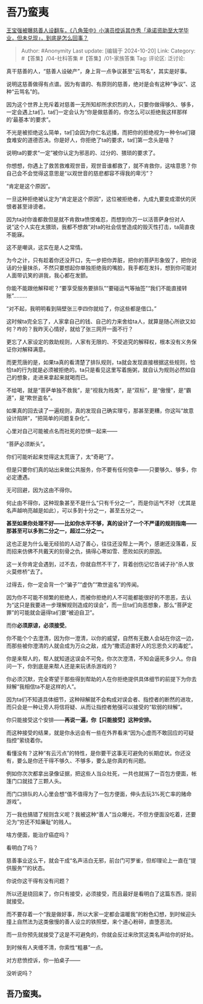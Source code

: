 # 吾乃蛮夷
[王宝强被曝慈善人设翻车，《八角笼中》小演员控诉其作秀「承诺资助至大学毕业，但未兑现」，到底是怎么回事？](https://www.zhihu.com/question/1052812596/answer/9839298466)

> Author: #Anonymity
> Last update: [编辑于 2024-10-20]
> Link:
> Category: #【答集】/04-社科答集 #【答集】/01-家族答集 
> Tag: 
> 评论区:
> 泛讨论:

真干慈善的人，“慈善人设破产”，身上背一点争议甚至“云骂名”，其实是好事。

说明这慈善做得有点谱。因为有谱的、有原则的慈善，绝对是会有这种“争议”、这种“云骂名”的。

因为这个世界上充斥着对慈善一无所知却所求炽烈的人，只要你做得够久、够多，一定会遇上ta们，ta们一定会认为“你是做慈善的，你怎么可以拒绝我这样那样的‘最基本’的要求”。

不光是被拒绝这么简单，ta们会因为你仁名远播，而把你的拒绝视为一种令ta们寝食难安的道德否决。你是好人，你拒绝了ta的要求，ta们第一念头是啥？

说明ta的要求“一定”被你认定为邪恶的、过分的、猥琐的要求了。

你想想，你遇上了救苦救难观世音，观世音谁都救了，就不肯救你，这啥意思？你自己会不会觉得这意思是“以观世音的慈悲都容不得我的卑污”？

“肯定是这个原因”。

一旦这种拒绝被认定为“肯定是这个原因”，这位被拒绝者，九成九要变成潜伏的厌恨者甚至诽谤者。

因为ta对你谁都救但是就不肯救ta愤恨难忍，而想到你万一以活菩萨身份对人说“这个人实在太猥琐，我都不想救”对ta的社会信誉造成的毁灭性打击，ta简直夜不能寐。

这不是嘲讽，这实在是人之常情。

为今之计，只有趁着你还没开口，先一步把你弄脏，把你的菩萨形象毁了，把你说话的分量抹杀，不然只要想起你单独拒绝我的嘴脸，我手都在发抖，想到你可能对人面带讥笑的讲我，我心都在发颤。

你能不能跟他解释呢？“要享受服务要排队”“要碰运气等抽签”“我们不能直接转账”………

“对不起，我明明看到隔壁张三李四你就给了，你这些都是借口。”

这时候ta完全忘了，人家拿自己的钱、自己的力来舍给ta人，就算是随心所欲又如何？咋的？我昨天心情好，就给了张三网开一面不行？

更忘了人家设定的救助规则，人家有无限的、不受追究的解释权，根本没有义务保证你对解释满意。

而更荒唐的是，如果ta真的看清楚了排队规则，ta就会发现直接根据这些规则，恰恰ta的行为就是必须被拒绝的。ta只是看见这里写着施粥，就自认为规则必然如自己的想象，走进来拿起来就喝而已。

不给喝，就是“菩萨单独不救我”，是“视我为贱类”，是“双标”，是“傲慢”，是“霸道”，是“欺世盗名”。

如果真的回去读了一遍规则，真的发现自己确实理亏，那甚至更糟，你这叫“故意设计陷阱”，“把简单的问题复杂化”。

心里对自己可能被点名而社死的恐惧一起来——

“菩萨必须断头”。

你们可能听起来觉得这太荒唐了，太“奇葩”了。

但是只要你们真的站出来做公共服务，你不要有任何侥幸——只要够久、够多，你必定遭遇。

无可回避，因为这由不得你。

何止由不得你，这种现象甚至不是什么“只有千分之一”，而是你运气不好（尤其是名声越响亮越是如此），可以多到十分之一，甚至五分之一。

**甚至如果你处理不好——比如你水平不够，真的设计了一个不严谨的规则指南——那甚至可以多到二分之一，超过二分之一。**

这也正是为什么毫无经验的人动了善心，往往还没帮上一两个，感谢还没落着，反而招来仿佛不共戴天的刻骨之仇，搞得心寒如雪、愿败如灰的原因。

这一关你肯定会遇到，过不去，你就自然不干了，背着创伤记忆告诫子孙“杀人放火莫修桥”去了。

过得去，你一定会背一个“骗子”“虚伪”“欺世盗名”的传闻。

因为你不可能不频繁的拒绝人，而被你拒绝的人不可能都能很好的不思恶，去认为“这只是我要进一步理解规则造成的误会”，而一旦ta们向恶想象，那么“菩萨定罪”的可能就会逼得ta们要“被迫自卫”。

而你**必须原谅，必须接受**。

你不能个个去澄清，因为你一澄清，以你的威望，自然有无数人会站在你这一边，而那些被你澄清的人就会成为万众之敌，成为“撒谎迫害好人的忘恩负义的毒蛇”。

你是来帮人的，帮人就知道这误会不可免，你次次澄清，不知会逼死多少人。你自问一下，你到底是来帮人还是来玩诱杀游戏的？

你必须沉默，完全寄望于那些得到帮助的人在你拒绝提供具体细节的前提下为你去辩解“我相信ta不是这样的人”。

因为ta们不知道具体细节，这种辩解就不会构成对误会者、指控者的断然的进攻，而只会是一种让旁人将信将疑、从而让指控者勉强可以接受的“软弱的辩解”。

你只能接受这个安排——**再说一遍，你【只能接受】这种安排。**

而这种接受的结果，就是你永远会有一些在外界看来“因为心虚而不敢回应的可疑指控”萦绕着你。

看懂没有？这种“有云污点”的特性，是你要干这事无可避免的长期症状。你还没有，要么是你还干得不够久、不够多，要么是你真的有问题。

例如你次次都拿出录像证据，把这些人当众社死，一共也就捐了一百包方便面，帐篷门口就挂了三颗人头。

而门口排队的人心里会想“值不值得为了一包方便面，伸头去玩3%死亡率的赌命游戏”。

万一我也搞错了规则含义呢？我被这种“善人”当众曝光，不但方便面没吃着，还要沦为“穷还不知廉耻”的贱人。

啥方便面，能治疗癌症吗？

看明白了吗？

慈善事业这么干，就会干成“名声洁白无邪，前台门可罗雀，但却理论上一直在“提供服务””的状态。

你说你这干得有没有问题？

所以还是绕回来了，你只有接受，必须接受，而且最好是看明白了这篇东西，提前就接受。

而不要存着一个“我是做好事，所以大家一定都会温暖我”的粉色幻想，到时候迎头撞上自然法为这类傲慢的善人设立的铁照壁，来个道心粉碎，直堕恶流。

而一旦你预先就接受了这是不可避免的，你就会反过来欣赏这类名声给你的好处。

到时候有人夹缠不清，你索性“粗暴”一点。

对方悲愤控诉，你一拍桌子——

没听说吗？

## **吾乃蛮夷。** ##